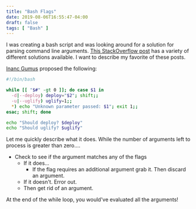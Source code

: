 ```yaml
---
title: "Bash Flags"
date: 2019-08-06T16:55:47-04:00
draft: false
tags: [ "Bash" ]
---
```


I was creating a bash script and was looking around for a solution for parsing command line arguments. [This StackOverflow post](https://stackoverflow.com/questions/192249/how-do-i-parse-command-line-arguments-in-bash) has a variety of different solutions available. I want to describe my favorite of these posts.

[Inanc Gumus](https://stackoverflow.com/users/115363/inanc-gumus) proposed the following:

```bash
#!/bin/bash

while [[ "$#" -gt 0 ]]; do case $1 in
  -d|--deploy) deploy="$2"; shift;;
  -u|--uglify) uglify=1;;
  *) echo "Unknown parameter passed: $1"; exit 1;;
esac; shift; done

echo "Should deploy? $deploy"
echo "Should uglify? $uglify"
```

Let me quickly describe what it does. While the number of arguments left to process is greater than zero....

- Check to see if the argument matches any of the flags
  - If it does...
    - If the flag requires an additional argument grab it. Then discard an argument.
  - If it doesn't. Error out.
  - Then get rid of an argument.

At the end of the while loop, you would've evaluated all the arguments!
